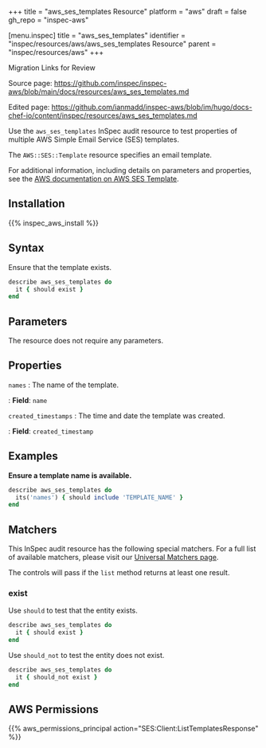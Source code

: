 +++
title = "aws_ses_templates Resource"
platform = "aws"
draft = false
gh_repo = "inspec-aws"

[menu.inspec]
title = "aws_ses_templates"
identifier = "inspec/resources/aws/aws_ses_templates Resource"
parent = "inspec/resources/aws"
+++

<div class="admonition-note">
<p class="admonition-note-title">Migration Links for Review</p>
<div class="admonition-note-text">
<p>Source page: <a href="https://github.com/inspec/inspec-aws/blob/main/docs/resources/aws_ses_templates.md">https://github.com/inspec/inspec-aws/blob/main/docs/resources/aws_ses_templates.md</a></p>
<p>Edited page: <a href="https://github.com/ianmadd/inspec-aws/blob/im/hugo/docs-chef-io/content/inspec/resources/aws_ses_templates.md">https://github.com/ianmadd/inspec-aws/blob/im/hugo/docs-chef-io/content/inspec/resources/aws_ses_templates.md</a></p>
</div>
</div>


Use the `aws_ses_templates` InSpec audit resource to test properties of multiple AWS Simple Email Service (SES) templates.

The `AWS::SES::Template` resource specifies an email template.

For additional information, including details on parameters and properties, see the [AWS documentation on AWS SES Template](https://docs.aws.amazon.com/AWSCloudFormation/latest/UserGuide/aws-resource-ses-template.html).

## Installation

{{% inspec_aws_install %}}

## Syntax

Ensure that the template exists.

```ruby
describe aws_ses_templates do
  it { should exist }
end
```

## Parameters

The resource does not require any parameters.

## Properties

`names`
: The name of the template.

: **Field**: `name`

`created_timestamps`
: The time and date the template was created.

: **Field**: `created_timestamp`

## Examples

**Ensure a template name is available.**

```ruby
describe aws_ses_templates do
  its('names') { should include 'TEMPLATE_NAME' }
end
```

## Matchers

This InSpec audit resource has the following special matchers. For a full list of available matchers, please visit our [Universal Matchers page](https://www.inspec.io/docs/reference/matchers/).

The controls will pass if the `list` method returns at least one result.

### exist

Use `should` to test that the entity exists.

```ruby
describe aws_ses_templates do
  it { should exist }
end
```

Use `should_not` to test the entity does not exist.

```ruby
describe aws_ses_templates do
  it { should_not exist }
end
```

## AWS Permissions

{{% aws_permissions_principal action="SES:Client:ListTemplatesResponse" %}}
